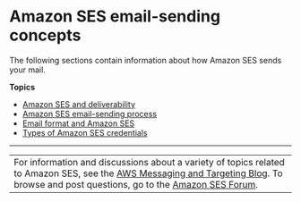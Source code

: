 # Amazon SES email\-sending concepts<a name="send-email-concepts"></a>

The following sections contain information about how Amazon SES sends your mail\.

**Topics**
+ [Amazon SES and deliverability](send-email-concepts-deliverability.md)
+ [Amazon SES email\-sending process](send-email-concepts-process.md)
+ [Email format and Amazon SES](send-email-concepts-email-format.md)
+ [Types of Amazon SES credentials](send-email-concepts-credentials.md)


****  

|  | 
| --- |
| For information and discussions about a variety of topics related to Amazon SES, see the [AWS Messaging and Targeting Blog](https://aws.amazon.com//blogs/messaging-and-targeting/)\. To browse and post questions, go to the [Amazon SES Forum](https://forums.aws.amazon.com/forum.jspa?forumID=90)\. | 
